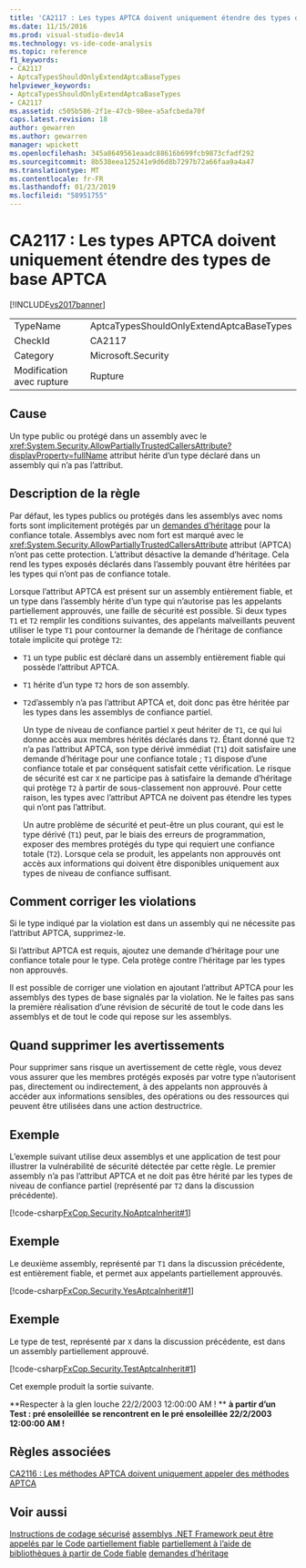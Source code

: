 ```yaml
---
title: 'CA2117 : Les types APTCA doivent uniquement étendre des types de base APTCA | Microsoft Docs'
ms.date: 11/15/2016
ms.prod: visual-studio-dev14
ms.technology: vs-ide-code-analysis
ms.topic: reference
f1_keywords:
- CA2117
- AptcaTypesShouldOnlyExtendAptcaBaseTypes
helpviewer_keywords:
- AptcaTypesShouldOnlyExtendAptcaBaseTypes
- CA2117
ms.assetid: c505b586-2f1e-47cb-98ee-a5afcbeda70f
caps.latest.revision: 18
author: gewarren
ms.author: gewarren
manager: wpickett
ms.openlocfilehash: 345a8649561eaadc88616b699fcb9873cfadf292
ms.sourcegitcommit: 8b538eea125241e9d6d8b7297b72a66faa9a4a47
ms.translationtype: MT
ms.contentlocale: fr-FR
ms.lasthandoff: 01/23/2019
ms.locfileid: "58951755"
---
```

# <a name="ca2117-aptca-types-should-only-extend-aptca-base-types"></a>CA2117 : Les types APTCA doivent uniquement étendre des types de base APTCA
[!INCLUDE[vs2017banner](../includes/vs2017banner.md)]

|||
|-|-|
|TypeName|AptcaTypesShouldOnlyExtendAptcaBaseTypes|
|CheckId|CA2117|
|Category|Microsoft.Security|
|Modification avec rupture|Rupture|

## <a name="cause"></a>Cause
 Un type public ou protégé dans un assembly avec le <xref:System.Security.AllowPartiallyTrustedCallersAttribute?displayProperty=fullName> attribut hérite d’un type déclaré dans un assembly qui n’a pas l’attribut.

## <a name="rule-description"></a>Description de la règle
 Par défaut, les types publics ou protégés dans les assemblys avec noms forts sont implicitement protégés par un [demandes d’héritage](http://msdn.microsoft.com/28b9adbb-8f08-4f10-b856-dbf59eb932d9) pour la confiance totale. Assemblys avec nom fort est marqué avec le <xref:System.Security.AllowPartiallyTrustedCallersAttribute> attribut (APTCA) n’ont pas cette protection. L’attribut désactive la demande d’héritage. Cela rend les types exposés déclarés dans l’assembly pouvant être héritées par les types qui n’ont pas de confiance totale.

 Lorsque l’attribut APTCA est présent sur un assembly entièrement fiable, et un type dans l’assembly hérite d’un type qui n’autorise pas les appelants partiellement approuvés, une faille de sécurité est possible. Si deux types `T1` et `T2` remplir les conditions suivantes, des appelants malveillants peuvent utiliser le type `T1` pour contourner la demande de l’héritage de confiance totale implicite qui protège `T2`:

- `T1` un type public est déclaré dans un assembly entièrement fiable qui possède l’attribut APTCA.

- `T1` hérite d’un type `T2` hors de son assembly.

- `T2`d’assembly n’a pas l’attribut APTCA et, doit donc pas être héritée par les types dans les assemblys de confiance partiel.

  Un type de niveau de confiance partiel `X` peut hériter de `T1`, ce qui lui donne accès aux membres hérités déclarés dans `T2`. Étant donné que `T2` n’a pas l’attribut APTCA, son type dérivé immédiat (`T1`) doit satisfaire une demande d’héritage pour une confiance totale ; `T1` dispose d’une confiance totale et par conséquent satisfait cette vérification. Le risque de sécurité est car `X` ne participe pas à satisfaire la demande d’héritage qui protège `T2` à partir de sous-classement non approuvé. Pour cette raison, les types avec l’attribut APTCA ne doivent pas étendre les types qui n’ont pas l’attribut.

  Un autre problème de sécurité et peut-être un plus courant, qui est le type dérivé (`T1`) peut, par le biais des erreurs de programmation, exposer des membres protégés du type qui requiert une confiance totale (`T2`). Lorsque cela se produit, les appelants non approuvés ont accès aux informations qui doivent être disponibles uniquement aux types de niveau de confiance suffisant.

## <a name="how-to-fix-violations"></a>Comment corriger les violations
 Si le type indiqué par la violation est dans un assembly qui ne nécessite pas l’attribut APTCA, supprimez-le.

 Si l’attribut APTCA est requis, ajoutez une demande d’héritage pour une confiance totale pour le type. Cela protège contre l’héritage par les types non approuvés.

 Il est possible de corriger une violation en ajoutant l’attribut APTCA pour les assemblys des types de base signalés par la violation. Ne le faites pas sans la première réalisation d’une révision de sécurité de tout le code dans les assemblys et de tout le code qui repose sur les assemblys.

## <a name="when-to-suppress-warnings"></a>Quand supprimer les avertissements
 Pour supprimer sans risque un avertissement de cette règle, vous devez vous assurer que les membres protégés exposés par votre type n’autorisent pas, directement ou indirectement, à des appelants non approuvés à accéder aux informations sensibles, des opérations ou des ressources qui peuvent être utilisées dans une action destructrice.

## <a name="example"></a>Exemple
 L’exemple suivant utilise deux assemblys et une application de test pour illustrer la vulnérabilité de sécurité détectée par cette règle. Le premier assembly n’a pas l’attribut APTCA et ne doit pas être hérité par les types de niveau de confiance partiel (représenté par `T2` dans la discussion précédente).

 [!code-csharp[FxCop.Security.NoAptcaInherit#1](../snippets/csharp/VS_Snippets_CodeAnalysis/FxCop.Security.NoAptcaInherit/cs/FxCop.Security.NoAptcaInherit.cs#1)]

## <a name="example"></a>Exemple
 Le deuxième assembly, représenté par `T1` dans la discussion précédente, est entièrement fiable, et permet aux appelants partiellement approuvés.

 [!code-csharp[FxCop.Security.YesAptcaInherit#1](../snippets/csharp/VS_Snippets_CodeAnalysis/FxCop.Security.YesAptcaInherit/cs/FxCop.Security.YesAptcaInherit.cs#1)]

## <a name="example"></a>Exemple
 Le type de test, représenté par `X` dans la discussion précédente, est dans un assembly partiellement approuvé.

 [!code-csharp[FxCop.Security.TestAptcaInherit#1](../snippets/csharp/VS_Snippets_CodeAnalysis/FxCop.Security.TestAptcaInherit/cs/FxCop.Security.TestAptcaInherit.cs#1)]

 Cet exemple produit la sortie suivante.

 **Respecter à la glen louche 22/2/2003 12:00:00 AM ! ** 
 **à partir d’un Test : pré ensoleillée**
**se rencontrent en le pré ensoleillée 22/2/2003 12:00:00 AM !**
## <a name="related-rules"></a>Règles associées
 [CA2116 : Les méthodes APTCA doivent uniquement appeler des méthodes APTCA](../code-quality/ca2116-aptca-methods-should-only-call-aptca-methods.md)

## <a name="see-also"></a>Voir aussi
 [Instructions de codage sécurisé](http://msdn.microsoft.com/library/4f882d94-262b-4494-b0a6-ba9ba1f5f177) [assemblys .NET Framework peut être appelés par le Code partiellement fiable](http://msdn.microsoft.com/a417fcd4-d3ca-4884-a308-3a1a080eac8d) [partiellement à l’aide de bibliothèques à partir de Code fiable](http://msdn.microsoft.com/library/dd66cd4c-b087-415f-9c3e-94e3a1835f74) [demandes d’héritage](http://msdn.microsoft.com/28b9adbb-8f08-4f10-b856-dbf59eb932d9)
